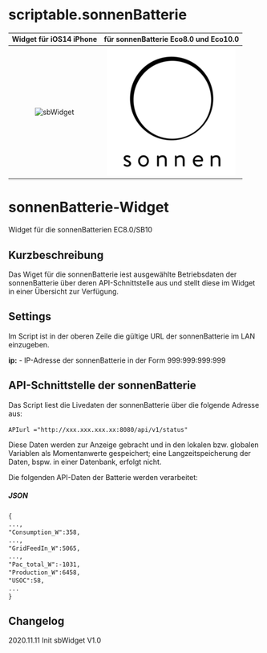 # scriptable.sonnenBatterie
|Widget für iOS14 iPhone            |für sonnenBatterie Eco8.0 und Eco10.0    |
|:-------------------------------------:|:------------------------------------:|
|![sbWidget](sb1.jpg) | ![sonnenLogo](sonnen.png)             |

# sonnenBatterie-Widget
Widget für die sonnenBatterien EC8.0/SB10

## Kurzbeschreibung
Das Wiget für die sonnenBatterie iest ausgewählte Betriebsdaten der sonnenBatterie über deren API-Schnittstelle aus und stellt diese im Widget in einer Übersicht zur Verfügung.

## Settings
Im Script ist in der oberen Zeile die gültige URL der sonnenBatterie im LAN einzugeben.

**ip:** - IP-Adresse der sonnenBatterie in der Form 999:999:999:999

## API-Schnittstelle der sonnenBatterie

Das Script liest die Livedaten der sonnenBatterie über die folgende Adresse aus:

````APIurl ="http://xxx.xxx.xxx.xx:8080/api/v1/status"````

Diese Daten werden zur Anzeige gebracht und in den lokalen bzw. globalen Variablen als Momentanwerte gespeichert; eine Langzeitspeicherung der Daten, bspw. in einer Datenbank, erfolgt nicht.

Die folgenden API-Daten der Batterie werden verarbeitet:

##### JSON

````
{
...,
"Consumption_W":358,
...,
"GridFeedIn_W":5065,
...,
"Pac_total_W":-1031,
"Production_W":6458,
"USOC":58,
...
}
````
## Changelog

2020.11.11 Init sbWidget V1.0
